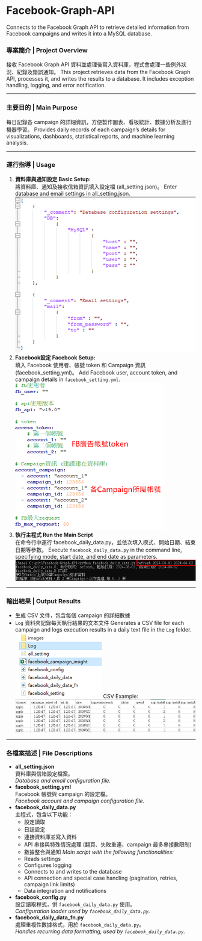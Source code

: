 # Facebook-Graph-API
Connects to the Facebook Graph API to retrieve detailed information from Facebook campaigns and writes it into a MySQL database.

### 專案簡介 | Project Overview
接收 Facebook Graph API 資料並處理後寫入資料庫，程式會處理一些例外狀況、紀錄及錯誤通知。
This project retrieves data from the Facebook Graph API, processes it, and writes the results to a database. It includes exception handling, logging, and error notification.

---

### 主要目的 | Main Purpose
每日記錄各 campaign 的詳細資訊，方便製作圖表、看板統計、數據分析及進行機器學習。
Provides daily records of each campaign’s details for visualizations, dashboards, statistical reports, and machine learning analysis.

---

### 運行指導 | Usage
1. **資料庫與通知設定 Basic Setup:**  
   將資料庫、通知及接收信箱資訊填入設定檔 (all_setting.json)。
   Enter database and email settings in all_setting.json.
   ![Step 1](images/all_setting.png)
2. **Facebook設定 Facebook Setup:**  
   填入 Facebook 使用者、帳號 token 和 Campaign 資訊 (facebook_setting.yml)。
   Add Facebook user, account token, and campaign details in `facebook_setting.yml`.
   ![Step 2](images/facebook_setting.png)
3. **執行主程式 Run the Main Script**  
   在命令行中運行 facebook_daily_data.py，並依次填入模式、開始日期、結束日期等參數。
   Execute `facebook_daily_data.py` in the command line, specifying mode, start date, and end date as parameters.
   ![Step 3](images/main_script.png)

---

### 輸出結果 | Output Results
- 生成 CSV 文件，包含每個 campaign 的詳細數據
- `Log` 資料夾記錄每天執行結果的文本文件
Generates a CSV file for each campaign and logs execution results in a daily text file in the `Log` folder.
![Output Example](images/outputs.png)
CSV Example:
![csv_file](images/csv_outputs.png)

---

### 各檔案描述 | File Descriptions
- **all_setting.json**  
  資料庫與信箱設定檔案。  
  *Database and email configuration file.*
- **facebook_setting.yml**  
  Facebook 帳號與 campaign 的設定檔。  
  *Facebook account and campaign configuration file.*
- **facebook_daily_data.py**  
  主程式，包含以下功能：
  - 設定讀取
  - 日誌設定
  - 連接資料庫並寫入資料
  - API 串接與特殊情況處理 (翻頁、失敗重連、campaign 最多串接數限制)
  - 數據整合與通知
  *Main script with the following functionalities:*
  - Reads settings
  - Configures logging
  - Connects to and writes to the database
  - API connection and special case handling (pagination, retries, campaign link limits)
  - Data integration and notifications
- **facebook_config.py**  
  設定讀取程式，供 `facebook_daily_data.py` 使用。  
  *Configuration loader used by `facebook_daily_data.py`.*
- **facebook_daily_data_fn.py**  
  處理重複性數據格式，用於 `facebook_daily_data.py`。  
  *Handles recurring data formatting, used by `facebook_daily_data.py`.*
